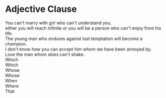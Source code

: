 # Adjective Clause

You can't marry with girl who can't understand you.  
either you will reach infinite or you will be a person who can't enjoy from his life.  
The young man who endures against lust temptation will become a champion.  
I don't know how you can accept him whom we have been annoyed by.  
Love the man whom skies can't shake.  
Which  
Which  
Whose  
Whose  
When  
Where  
That

